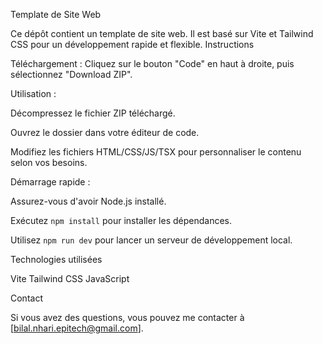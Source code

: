 Template de Site Web

Ce dépôt contient un template de site web. Il est basé sur Vite et Tailwind CSS pour un développement rapide et flexible.
Instructions

 Téléchargement : Cliquez sur le bouton "Code" en haut à droite, puis sélectionnez "Download ZIP".


 
  Utilisation :
  
  Décompressez le fichier ZIP téléchargé.
	
  Ouvrez le dossier dans votre éditeur de code.

  Modifiez les fichiers HTML/CSS/JS/TSX pour personnaliser le contenu selon vos besoins.


  
  Démarrage rapide :
      
  Assurez-vous d'avoir Node.js installé.
  
  Exécutez ```npm install``` pour installer les dépendances.
  
  Utilisez ```npm run dev``` pour lancer un serveur de développement local.

Technologies utilisées

  Vite
  Tailwind CSS
  JavaScript

Contact

Si vous avez des questions, vous pouvez me contacter à [bilal.nhari.epitech@gmail.com].
